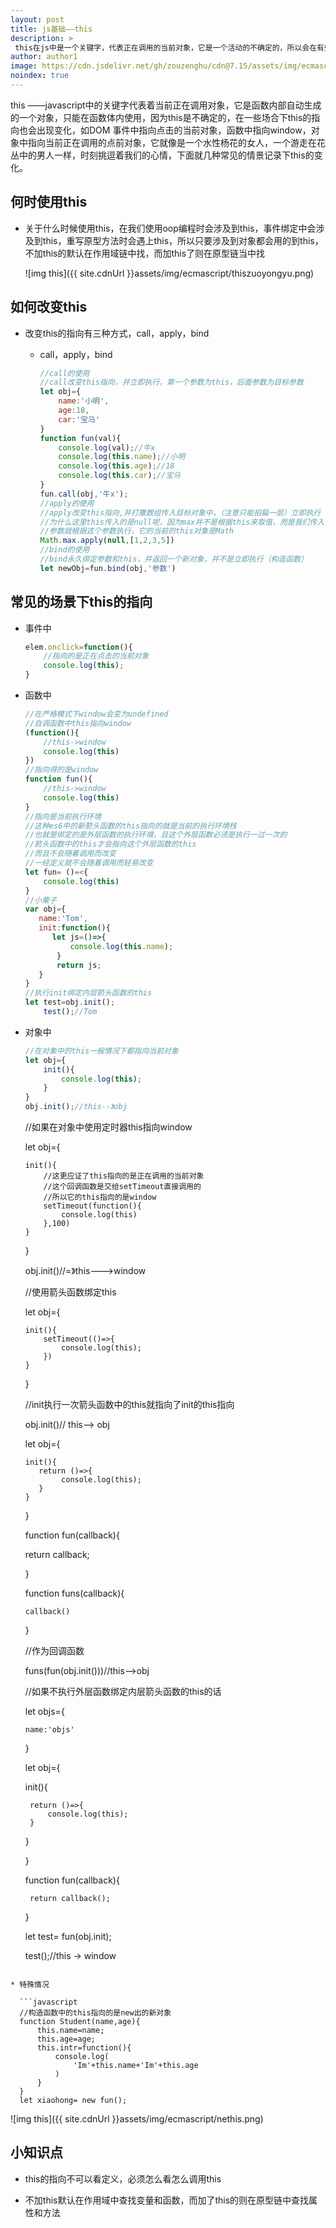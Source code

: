 ```yaml
---
layout: post
title: js基础——this
description: >
 this在js中是一个关键字，代表正在调用的当前对象，它是一个活动的不确定的，所以会在有些地方出现意 想不到的效果，一句话讲出this指向问题的话就是，this指向的是点前的对象
author: author1
image: https://cdn.jsdelivr.net/gh/zouzenghu/cdn@7.15/assets/img/ecmascript/127c3b080361aca96db1da7cc1ccd301(1).jpg
noindex: true
---
```


this ——javascript中的关键字代表着当前正在调用对象，它是函数内部自动生成的一个对象，只能在函数体内使用，因为this是不确定的，在一些场合下this的指向也会出现变化，如DOM 事件中指向点击的当前对象，函数中指向window，对象中指向当前正在调用的点前对象，它就像是一个水性杨花的女人，一个游走在花丛中的男人一样，时刻挑逗着我们的心情，下面就几种常见的情景记录下this的变化。

## 何时使用this

* 关于什么时候使用this，在我们使用oop编程时会涉及到this，事件绑定中会涉及到this，重写原型方法时会遇上this，所以只要涉及到对象都会用的到this，不加this的默认在作用域链中找，而加this了则在原型链当中找
  
  ![img this]({{ site.cdnUrl }}assets/img/ecmascript/thiszuoyongyu.png)

## 如何改变this

* 改变this的指向有三种方式，call，apply，bind
  
  * call，apply，bind
    
    ```javascript
    //call的使用
    //call改变this指向，并立即执行，第一个参数为this，后面参数为目标参数
    let obj={
        name:'小明',
        age:18,
        car:'宝马'
    }
    function fun(val){
        console.log(val);//牛x
        console.log(this.name);//小明
        console.log(this.age);//18
        console.log(this.car);//宝马
    }
    fun.call(obj,'牛x');
    //apply的使用
    //apply改变this指向,并打撒数组传入目标对象中，（注意只能拍扁一层）立即执行
    //为什么这里this传入的是null呢，因为max并不是根据this来取值，而是我们传入什么
    //参数就根据这个参数执行，它的当前的this对象是Math 
    Math.max.apply(null,[1,2,3,5])
    //bind的使用
    //bind永久绑定参数和this，并返回一个新对象，并不是立即执行（构造函数）
    let newObj=fun.bind(obj,'参数')
    ```

## 常见的场景下this的指向

* 事件中
  
  ```javascript
  elem.onclick=function(){
      //指向的是正在点击的当前对象
      console.log(this);   
  }
  ```

* 函数中
  
  ```javascript
  //在严格模式下window会变为undefined
  //自调函数中this指向window
  (function(){
      //this->window
      console.log(this)
  })
  //指向得的是window
  function fun(){
      //this->window
      console.log(this)
  }
  //指向是当前执行环境
  //这种es6中的新箭头函数的this指向的就是当前的执行环境栈
  //也就是绑定的是外层函数的执行环境，且这个外层函数必须是执行一过一次的
  //箭头函数中的this才会指向这个外层函数的this
  //而且不会随着调用而改变
  //一经定义就不会随着调用而轻易改变
  let fun= ()=<{
      console.log(this)
  }
  //小栗子
  var obj={
     name:'Tom',
     init:function(){
        let js=()=>{
            console.log(this.name);
         }
         return js;
     }
  }
  //执行init绑定内层箭头函数的this
  let test=obj.init();
      test();//Tom
  ```

* 对象中
  
  ```javascript
  //在对象中的this一般情况下都指向当前对象
  let obj={
      init(){
          console.log(this);
      }
  }
  obj.init();//this--》obj
  ```
  
  //如果在对象中使用定时器this指向window
  
  let obj={
  
      init(){
          //这更应证了this指向的是正在调用的当前对象
          //这个回调函数是交给setTimeout直接调用的
          //所以它的this指向的是window
          setTimeout(function(){
              console.log(this)
          },100)
      }
  
  }
  
  obj.init()//=》this--->window
  
  //使用箭头函数绑定this
  
  let obj={
  
      init(){
          setTimeout(()=>{
              console.log(this);
          })
      }
  
  }
  
  //init执行一次箭头函数中的this就指向了init的this指向
  
  obj.init()// this--> obj
  
  let obj={
  
      init(){
         return ()=>{
              console.log(this);           
         }
      }
  
  }
  
  function fun(callback){
  
     return callback;
  
  }
  
  function funs(callback){
  
      callback()
  
  }
  
  //作为回调函数
  
  funs(fun(obj.init()))//this-->obj
  
  //如果不执行外层函数绑定内层箭头函数的this的话
  
  let objs={
  
      name:'objs'
  
  }
  
  let obj={
  
   init(){
  
       return ()=>{
           console.log(this);
       }
  
   }
  
  }
  
  function fun(callback){
  
       return callback();
  
  }
  
  let test= fun(obj.init);
  
  test();//this -> window

```

* 特殊情况

  ```javascript
  //构造函数中的this指向的是new出的新对象
  function Student(name,age){
      this.name=name;
      this.age=age;
      this.intr=function(){
          console.log(
              'Im'+this.name+'Im'+this.age
          )
      }
  }
  let xiaohong= new fun();
```

![img this]({{ site.cdnUrl }}assets/img/ecmascript/nethis.png)

## 小知识点

* this的指向不可以看定义，必须怎么看怎么调用this

* 不加this默认在作用域中查找变量和函数，而加了this的则在原型链中查找属性和方法
